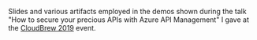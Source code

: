 Slides and various artifacts employed in the demos shown during the talk "How to secure your precious APIs with Azure API Management" I gave at the [CloudBrew 2019](https://www.cloudbrew.be/) event.
